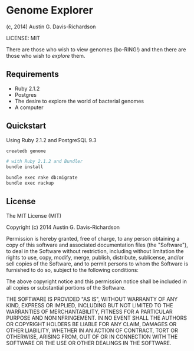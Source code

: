 # Genome Explorer

(c, 2014) Austin G. Davis-Richardson

LICENSE: MIT

There are those who wish to view genomes (bo-RING!) and then there are those who
wish to _explore_ them.

## Requirements

- Ruby 2.1.2
- Postgres
- The desire to explore the world of bacterial genomes
- A computer

## Quickstart

Using Ruby 2.1.2 and PostgreSQL 9.3

```sh
createdb genome

# with Ruby 2.1.2 and Bundler
bundle install

bundle exec rake db:migrate
bundle exec rackup
```

## License

The MIT License (MIT)

Copyright (c) 2014 Austin G. Davis-Richardson

Permission is hereby granted, free of charge, to any person obtaining a copy of
this software and associated documentation files (the "Software"), to deal in
the Software without restriction, including without limitation the rights to
use, copy, modify, merge, publish, distribute, sublicense, and/or sell copies of
the Software, and to permit persons to whom the Software is furnished to do so,
subject to the following conditions:

The above copyright notice and this permission notice shall be included in all
copies or substantial portions of the Software.

THE SOFTWARE IS PROVIDED "AS IS", WITHOUT WARRANTY OF ANY KIND, EXPRESS OR
IMPLIED, INCLUDING BUT NOT LIMITED TO THE WARRANTIES OF MERCHANTABILITY, FITNESS
FOR A PARTICULAR PURPOSE AND NONINFRINGEMENT. IN NO EVENT SHALL THE AUTHORS OR
COPYRIGHT HOLDERS BE LIABLE FOR ANY CLAIM, DAMAGES OR OTHER LIABILITY, WHETHER
IN AN ACTION OF CONTRACT, TORT OR OTHERWISE, ARISING FROM, OUT OF OR IN
CONNECTION WITH THE SOFTWARE OR THE USE OR OTHER DEALINGS IN THE SOFTWARE.
